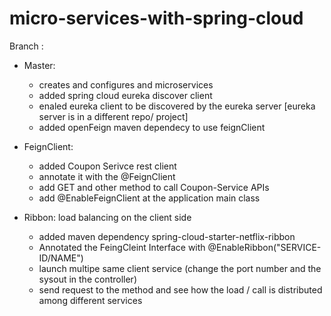 # micro-services-with-spring-cloud

Branch :
  - Master: 
    - creates and configures and microservices
    - added spring cloud eureka discover client
    - enaled eureka client to be discovered by the eureka server [eureka server is in a different repo/ project]
    - added openFeign maven dependecy to use feignClient
    
 - FeignClient:
    - added Coupon Serivce rest client
    - annotate it with the @FeignClient
    - add GET and other method to call Coupon-Service APIs
    - add @EnableFeignClient at the application main class
    
 - Ribbon: load balancing on the client side
   - added maven dependency spring-cloud-starter-netflix-ribbon
   - Annotated the FeingCleint Interface with @EnableRibbon("SERVICE-ID/NAME")
   - launch multipe same client service (change the port number and the sysout in the controller)
   - send request to the method and see how the load / call is distributed among different services
 
 
